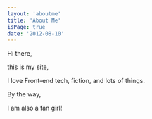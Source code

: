 ```yaml
---
layout: 'aboutme'
title: 'About Me'
isPage: true
date: '2012-08-10'
---
```


Hi there, 

this is my site,

I love Front-end tech, fiction, and lots of things.

By the way, 

I am also a fan girl!